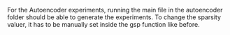 For the Autoencoder experiments, running the main file in the autoencoder folder should be able to generate the experiments. To change the sparsity valuer, it has to be manually set inside the gsp function like before.

